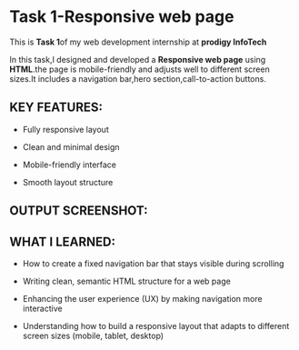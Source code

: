 # Task 1-Responsive web page

This is **Task 1**of my web development internship at **prodigy InfoTech**

In this task,I designed and developed a **Responsive web page** using **HTML**.the page is mobile-friendly and adjusts well to different screen sizes.It includes a navigation bar,hero section,call-to-action buttons.

## KEY FEATURES:

- Fully responsive layout
  
- Clean and minimal design

- Mobile-friendly interface
  
- Smooth layout structure

## OUTPUT SCREENSHOT:  


## WHAT I LEARNED:

- How to create a fixed navigation bar that stays visible during scrolling

- Writing clean, semantic HTML structure for a web page

- Enhancing the user experience (UX) by making navigation more interactive

- Understanding how to build a responsive layout that adapts to different screen sizes (mobile, tablet, desktop)

